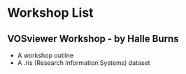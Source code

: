 # Workshop List

## VOSviewer Workshop - by Halle Burns
* A workshop outline
* A .ris (Research Information Systems) dataset

